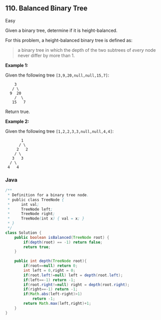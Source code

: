 ## 110. Balanced Binary Tree

Easy

Given a binary tree, determine if it is height-balanced.

For this problem, a height-balanced binary tree is defined as:

> a binary tree in which the depth of the two subtrees of *every* node never differ by more than 1.

**Example 1:**

Given the following tree `[3,9,20,null,null,15,7]`:

```
    3
   / \
  9  20
    /  \
   15   7
```

Return true.

**Example 2:**

Given the following tree `[1,2,2,3,3,null,null,4,4]`:

```
       1
      / \
     2   2
    / \
   3   3
  / \
 4   4
```

### Java

````java
/**
 * Definition for a binary tree node.
 * public class TreeNode {
 *     int val;
 *     TreeNode left;
 *     TreeNode right;
 *     TreeNode(int x) { val = x; }
 * }
 */
class Solution {
    public boolean isBalanced(TreeNode root) {
        if(depth(root) == -1) return false;
        return true;
    }
    
    public int depth(TreeNode root){
        if(root==null) return 0;
        int left = 0,right = 0;
        if(root.left!=null) left = depth(root.left);
        if(left==-1) return -1;
        if(root.right!=null) right = depth(root.right);
        if(right==-1) return -1;
        if(Math.abs(left-right)>1) 
            return -1;
        return Math.max(left,right)+1;
    }
}
````



